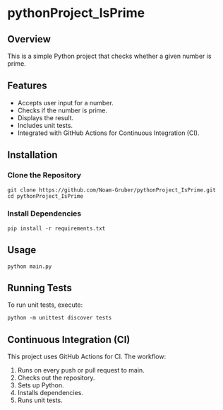 # pythonProject_IsPrime
## Overview

This is a simple Python project that checks whether a given number is prime.

## Features

- Accepts user input for a number.
- Checks if the number is prime.
- Displays the result.
- Includes unit tests.
- Integrated with GitHub Actions for Continuous Integration (CI).

## Installation

### Clone the Repository
```
git clone https://github.com/Noam-Gruber/pythonProject_IsPrime.git
cd pythonProject_IsPrime
```

### Install Dependencies
```
pip install -r requirements.txt
```

## Usage
```
python main.py
```

## Running Tests
To run unit tests, execute:
```
python -m unittest discover tests
```

## Continuous Integration (CI)
This project uses GitHub Actions for CI. The workflow:
1. Runs on every push or pull request to main.
2. Checks out the repository.
3. Sets up Python.
4. Installs dependencies.
5. Runs unit tests.
